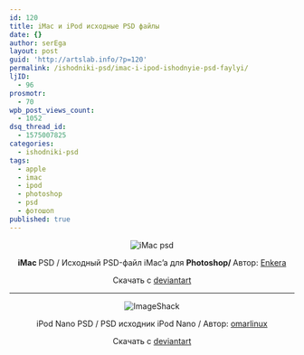 ```yaml
---
id: 120
title: iMac и iPod исходные PSD файлы
date: {}
author: serEga
layout: post
guid: 'http://artslab.info/?p=120'
permalink: /ishodniki-psd/imac-i-ipod-ishodnyie-psd-faylyi/
ljID:
  - 96
prosmotr:
  - 70
wpb_post_views_count:
  - 1052
dsq_thread_id:
  - 1575007825
categories:
  - ishodniki-psd
tags:
  - apple
  - imac
  - ipod
  - photoshop
  - psd
  - фотошоп
published: true
---
```

<p style="text-align: center">
  <img src="https://images-wixmp-ed30a86b8c4ca887773594c2.wixmp.com/i/61b4326a-da92-4346-afd8-393c2251b750/d10s22j-abf1e2d1-dd75-4e34-819c-d242119efe62.jpg" title="iMac psd" alt="iMac psd" border="0" />
</p>

<p style="text-align: center">
  <strong>iMac </strong>PSD / Исходный PSD-файл iMac&#8217;a для <strong>Photoshop/ </strong>Автор: <a href="http://enkera-2005.deviantart.com/" title="iMac PSD" target="_blank">Enkera</a>
</p>

<p style="text-align: center">
  Скачать с <a href="http://enkera-2005.deviantart.com/art/iMac-Resource-PSD-61775227" title="download from deviantart" target="_blank">deviantart</a>
</p>

* * *

<p style="text-align: center">
  <img src="https://images-wixmp-ed30a86b8c4ca887773594c2.wixmp.com/i/3a16b55c-8e10-47fe-b975-540e1f082d06/d11wht4-9b836d72-34ae-4dfd-87c1-8d305ef74881.jpg" alt="ImageShack" border="0" />
</p>

<p style="text-align: center">
  iPod Nano PSD / PSD исходник iPod Nano / Автор: <a href="http://omarlinux.deviantart.com/" title="omarlinux" target="_blank">omarlinux</a>
</p>

<p style="text-align: center">
  Скачать с <a href="http://omarlinux.deviantart.com/art/Ipod-Nano-PSD-63661864" title="скачать psd исходник iPod Nano" target="_blank">deviantart</a>
</p>
